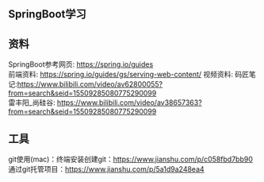 ## SpringBoot学习
## 资料
SpringBoot参考网页: https://spring.io/guides  
前端资料: https://spring.io/guides/gs/serving-web-content/
视频资料: 码匠笔记:https://www.bilibili.com/video/av62800055?from=search&seid=15509285080775290099  
雷丰阳_尚硅谷: https://www.bilibili.com/video/av38657363?from=search&seid=15509285080775290099 

## 工具
git使用(mac)：终端安装创建git：https://www.jianshu.com/p/c058fbd7bb90  
通过git托管项目：https://www.jianshu.com/p/5a1d9a248ea4
